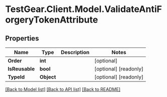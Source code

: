 # TestGear.Client.Model.ValidateAntiForgeryTokenAttribute

## Properties

Name | Type | Description | Notes
------------ | ------------- | ------------- | -------------
**Order** | **int** |  | [optional] 
**IsReusable** | **bool** |  | [optional] [readonly] 
**TypeId** | **Object** |  | [optional] [readonly] 

[[Back to Model list]](../README.md#documentation-for-models) [[Back to API list]](../README.md#documentation-for-api-endpoints) [[Back to README]](../README.md)


